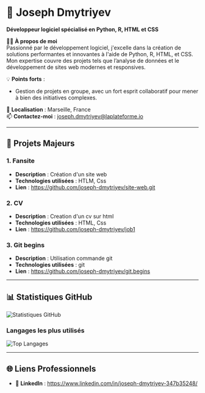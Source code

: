# 💼 Joseph Dmytriyev  
**Développeur logiciel spécialisé en Python, R, HTML et CSS**  

👨‍💻 **À propos de moi**  
Passionné par le développement logiciel, j'excelle dans la création de solutions performantes et innovantes à l'aide de Python, R, HTML, et CSS.
Mon expertise couvre des projets tels que l’analyse de données et le développement de sites web modernes et responsives.  

💡 **Points forts** :  
- Gestion de projets en groupe, avec un fort esprit collaboratif pour mener à bien des initiatives complexes.  

📍 **Localisation** : Marseille, France  
📫 **Contactez-moi** : joseph.dmytriyev@laplateforme.io

---

## 📌 **Projets Majeurs**  
### **1. Fansite**  
- **Description** : Création d'un site web  
- **Technologies utilisées** : HTLM, Css
- **Lien** : https://github.com/joseph-dmytriyev/site-web.git

### **2. CV**  
- **Description** : Creation d'un cv sur html
- **Technologies utilisées** : HTML, Css
- **Lien** : https://github.com/joseph-dmytriyev/job1

### **3. Git  begins**  
- **Description** : Utilisation commande git
- **Technologies utilisées** : git  
- **Lien** : https://github.com/joseph-dmytriyev/git.begins

---

## 📊 **Statistiques GitHub**  
![Statistiques GitHub](https://github-readme-stats.vercel.app/api?username=joseph-dmytriyev&show_icons=true&theme=radical)  

### **Langages les plus utilisés**  
![Top Langages](https://github-readme-stats.vercel.app/api/top-langs/?username=joseph-dmytriyev&layout=compact&theme=radical)

---

## 🌐 **Liens Professionnels**  
- 💼 **LinkedIn** : https://www.linkedin.com/in/joseph-dmytriyev-347b35248/



